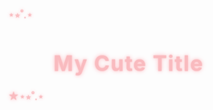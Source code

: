 <!DOCTYPE html>
<html>
<head>
  <style>
    @import url('https://fonts.googleapis.com/css2?family=Chopin+Script&display=swap');

    body {
      margin: 0;
      display: flex;
      justify-content: center;
      align-items: center;
      height: 100vh;
      background: white;
    }
    h1 {
      font-family: "Chopin Script", cursive;
      font-size: 3em;
      color: #F9BBBF; /* Flat pink shade */
      text-align: center;
      text-shadow: 
        0 0 2px #F9BBBF,
        0 0 6px #ffccd0,
        0 0 12px #ffdde0; /* Digital glow effect */
      letter-spacing: 2px;
    }
    .decor {
      font-size: 1.5em;
      color: #F9BBBF;
      margin: 0 12px;
      text-shadow: 
        0 0 2px #F9BBBF,
        0 0 6px #ffccd0,
        0 0 12px #ffdde0;
    }
  </style>
</head>
<body>
  <span class="decor">⋆⭒˚.⋆</span>
  <h1>My Cute Title</h1>
  <span class="decor">★⋆⭒˚.⋆</span>
</body>
</html>
